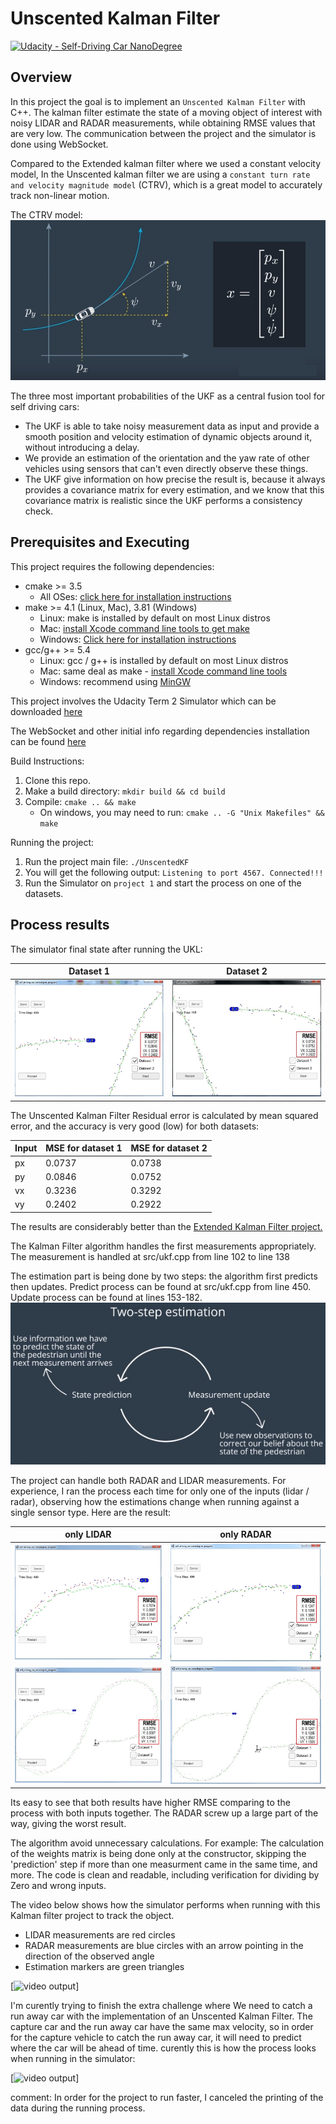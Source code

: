 # Unscented Kalman Filter

[![Udacity - Self-Driving Car NanoDegree](https://s3.amazonaws.com/udacity-sdc/github/shield-carnd.svg)](http://www.udacity.com/drive)

Overview
---

In this project the goal is to implement an `Unscented Kalman Filter` with C++. The kalman filter estimate the state of a moving object of interest with noisy LIDAR and RADAR measurements, while obtaining RMSE values that are very low. The communication between the project and the simulator is done using WebSocket.

Compared to the Extended kalman filter where we used a constant velocity model, In the Unscented kalman filter we are using a `constant turn rate and velocity magnitude model` (CTRV), which is a great model to accurately track non-linear motion.

The CTRV model:
![]( https://github.com/shmulik-willinger/unscented_kalman_filter/blob/master/readme_img/ctrv_model.jpg?raw=true)

The three most important probabilities of the UKF as a central fusion tool for self driving cars:
* The UKF is able to take noisy measurement data as input and provide a smooth position and velocity estimation of dynamic objects around it, without introducing a delay.
* We provide an estimation of the orientation and the yaw rate of other vehicles using sensors that can't even directly observe these things.
* The UKF give information on how precise the result is, because it always provides a covariance matrix for every estimation, and we know that this covariance matrix is realistic since the UKF performs a consistency check.


Prerequisites and Executing
---

This project requires the following dependencies:

* cmake >= 3.5
  * All OSes: [click here for installation instructions](https://cmake.org/install/)
* make >= 4.1 (Linux, Mac), 3.81 (Windows)
  * Linux: make is installed by default on most Linux distros
  * Mac: [install Xcode command line tools to get make](https://developer.apple.com/xcode/features/)
  * Windows: [Click here for installation instructions](http://gnuwin32.sourceforge.net/packages/make.htm)
* gcc/g++ >= 5.4
  * Linux: gcc / g++ is installed by default on most Linux distros
  * Mac: same deal as make - [install Xcode command line tools](https://developer.apple.com/xcode/features/)
  * Windows: recommend using [MinGW](http://www.mingw.org/)


This project involves the Udacity Term 2 Simulator which can be downloaded [here](https://github.com/udacity/self-driving-car-sim/releases)

The WebSocket and other initial info regarding dependencies  installation can be found  [here](https://github.com/udacity/CarND-Extended-Kalman-Filter-Project)

Build Instructions:

1. Clone this repo.
2. Make a build directory: `mkdir build && cd build`
3. Compile: `cmake .. && make`
   * On windows, you may need to run: `cmake .. -G "Unix Makefiles" && make`

Running the project:
1. Run the project main file: `./UnscentedKF `
2. You will get the following output:
 `Listening to port 4567. Connected!!! `
 3. Run the Simulator on `project 1` and start the process on one of the datasets.

Process results
---

The simulator final state after running the UKL:

Dataset 1              |  Dataset 2
:---------------------:|:---------------------:
![]( https://github.com/shmulik-willinger/unscented_kalman_filter/blob/master/readme_img/dataset_1.jpg?raw=true)  |  ![]( https://github.com/shmulik-willinger/unscented_kalman_filter/blob/master/readme_img/dataset_2.jpg?raw=true)

The Unscented Kalman Filter Residual error is calculated by mean squared error, and the accuracy is very good (low) for both datasets:

| Input |   MSE for dataset 1   | MSE for dataset 2   |
| ----- | ------- | ------- |
|  px   | 0.0737 | 0.0738 |
|  py   | 0.0846 | 0.0752 |
|  vx   | 0.3236 | 0.3292 |
|  vy   | 0.2402 | 0.2922 |

The results are considerably better than the [Extended Kalman Filter project.](https://github.com/shmulik-willinger/extended_kalman_filter)

The Kalman Filter algorithm handles the first measurements appropriately. The measurement is handled at src/ukf.cpp from line 102 to line 138

The estimation part is being done by two steps: the algorithm first predicts then updates. Predict process can be found at src/ukf.cpp from line 450. Update process can be found at lines 153-182.
![]( https://github.com/shmulik-willinger/extended_kalman_filter/blob/master/readme_img/loop.jpg?raw=true)

The project can handle both RADAR and LIDAR measurements. For experience, I ran the process each time for only one of the inputs (lidar / radar), observing how the estimations change when running against a single sensor type. Here are the result:

only LIDAR               |  only RADAR
:---------------------:|:---------------------:
![]( https://github.com/shmulik-willinger/unscented_kalman_filter/blob/master/readme_img/radar_only.jpg?raw=true)  |  ![]( https://github.com/shmulik-willinger/unscented_kalman_filter/blob/master/readme_img/lidar_only.jpg?raw=true)
![]( https://github.com/shmulik-willinger/unscented_kalman_filter/blob/master/readme_img/radar_only_2.jpg?raw=true)  |  ![]( https://github.com/shmulik-willinger/unscented_kalman_filter/blob/master/readme_img/lidar_only_2.jpg?raw=true)

Its easy to see that both results have higher RMSE comparing to the process with both inputs together. The RADAR screw up a large part of the way, giving the worst result.

The algorithm avoid unnecessary calculations. For example: The calculation of the weights matrix is being done only at the constructor, skipping the 'prediction' step if more than one measurment came in the same time, and more.
The code is clean and readable, including verification for dividing by Zero and wrong inputs.

The video below shows how the simulator performs when running with this Kalman filter project to track the object.
* LIDAR measurements are red circles
* RADAR measurements are blue circles with an arrow pointing in the direction of the observed angle
* Estimation markers are green triangles

[![video output](https://github.com/shmulik-willinger/unscented_kalman_filter/blob/master/readme_img/dataset_1.gif)]

I'm curently trying to finish the extra challenge where We need to catch a run away car with the implementation of an Unscented Kalman Filter. The capture car and the run away car have the same max velocity, so in order for the capture vehicle to catch the run away car, it will need to predict where the car will be ahead of time. curently this is how the process looks when running in the simulator:

[![video output](https://github.com/shmulik-willinger/unscented_kalman_filter/blob/master/readme_img/Catch-Run-Away-Car.gif)]

comment:
 In order for the project to run faster, I canceled the printing of the data during the running process.
